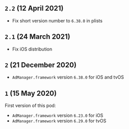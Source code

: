 ## `2.2` (12 April 2021)

- Fix short version number to `6.38.0` in plists

## `2.1` (24 March 2021)

- Fix iOS distribution

## `2` (21 December 2020)

- `AdManager.framework` version `6.38.0` for iOS and tvOS

## `1` (15 May 2020)

First version of this pod:

- `AdManager.framework` version `6.23.0` for iOS
- `AdManager.framework` version `6.29.0` for tvOS
